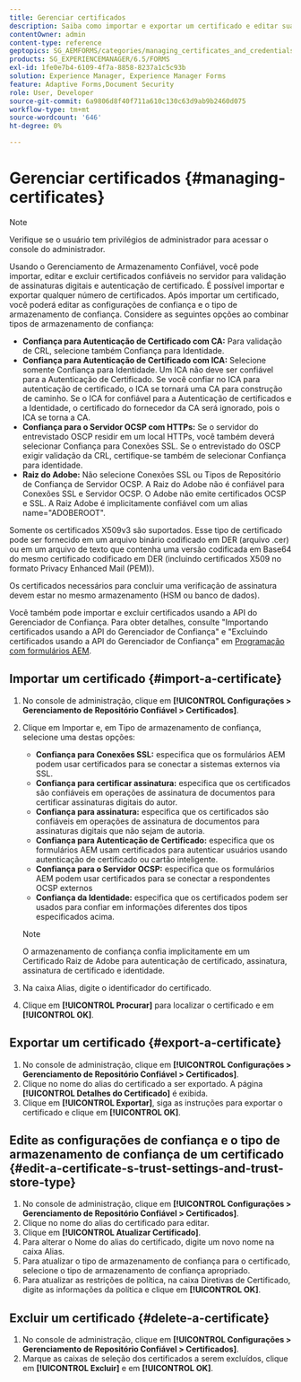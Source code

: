 ```yaml
---
title: Gerenciar certificados
description: Saiba como importar e exportar um certificado e editar suas configurações de confiança.
contentOwner: admin
content-type: reference
geptopics: SG_AEMFORMS/categories/managing_certificates_and_credentials
products: SG_EXPERIENCEMANAGER/6.5/FORMS
exl-id: 1fe0e7b4-6109-4f7a-8858-8237a1c5c93b
solution: Experience Manager, Experience Manager Forms
feature: Adaptive Forms,Document Security
role: User, Developer
source-git-commit: 6a9806d8f40f711a610c130c63d9ab9b2460d075
workflow-type: tm+mt
source-wordcount: '646'
ht-degree: 0%

---
```


# Gerenciar certificados {#managing-certificates}

>[!NOTE]
> 
> Verifique se o usuário tem privilégios de administrador para acessar o console do administrador.

Usando o Gerenciamento de Armazenamento Confiável, você pode importar, editar e excluir certificados confiáveis no servidor para validação de assinaturas digitais e autenticação de certificado. É possível importar e exportar qualquer número de certificados. Após importar um certificado, você poderá editar as configurações de confiança e o tipo de armazenamento de confiança. Considere as seguintes opções ao combinar tipos de armazenamento de confiança:

* **Confiança para Autenticação de Certificado com CA:** Para validação de CRL, selecione também Confiança para Identidade.
* **Confiança para Autenticação de Certificado com ICA:** Selecione somente Confiança para Identidade. Um ICA não deve ser confiável para a Autenticação de Certificado. Se você confiar no ICA para autenticação de certificado, o ICA se tornará uma CA para construção de caminho. Se o ICA for confiável para a Autenticação de certificados e a Identidade, o certificado do fornecedor da CA será ignorado, pois o ICA se torna a CA.
* **Confiança para o Servidor OCSP com HTTPs:** Se o servidor do entrevistado OSCP residir em um local HTTPs, você também deverá selecionar Confiança para Conexões SSL. Se o entrevistado do OSCP exigir validação da CRL, certifique-se também de selecionar Confiança para identidade.
* **Raiz do Adobe:** Não selecione Conexões SSL ou Tipos de Repositório de Confiança de Servidor OCSP. A Raiz do Adobe não é confiável para Conexões SSL e Servidor OCSP. O Adobe não emite certificados OCSP e SSL. A Raiz Adobe é implicitamente confiável com um alias name=&quot;ADOBEROOT&quot;.

Somente os certificados X509v3 são suportados. Esse tipo de certificado pode ser fornecido em um arquivo binário codificado em DER (arquivo .cer) ou em um arquivo de texto que contenha uma versão codificada em Base64 do mesmo certificado codificado em DER (incluindo certificados X509 no formato Privacy Enhanced Mail (PEM)).

Os certificados necessários para concluir uma verificação de assinatura devem estar no mesmo armazenamento (HSM ou banco de dados).

Você também pode importar e excluir certificados usando a API do Gerenciador de Confiança. Para obter detalhes, consulte &quot;Importando certificados usando a API do Gerenciador de Confiança&quot; e &quot;Excluindo certificados usando a API do Gerenciador de Confiança&quot; em [Programação com formulários AEM](https://www.adobe.com/go/learn_aemforms_programming_63).

## Importar um certificado {#import-a-certificate}

1. No console de administração, clique em **[!UICONTROL Configurações > Gerenciamento de Repositório Confiável > Certificados]**.
1. Clique em Importar e, em Tipo de armazenamento de confiança, selecione uma destas opções:

   * **Confiança para Conexões SSL:** especifica que os formulários AEM podem usar certificados para se conectar a sistemas externos via SSL.
   * **Confiança para certificar assinatura:** especifica que os certificados são confiáveis em operações de assinatura de documentos para certificar assinaturas digitais do autor.
   * **Confiança para assinatura:** especifica que os certificados são confiáveis em operações de assinatura de documentos para assinaturas digitais que não sejam de autoria.
   * **Confiança para Autenticação de Certificado:** especifica que os formulários AEM usam certificados para autenticar usuários usando autenticação de certificado ou cartão inteligente.
   * **Confiança para o Servidor OCSP:** especifica que os formulários AEM podem usar certificados para se conectar a respondentes OCSP externos
   * **Confiança da Identidade:** especifica que os certificados podem ser usados para confiar em informações diferentes dos tipos especificados acima.

   >[!NOTE]
   >
   >O armazenamento de confiança confia implicitamente em um Certificado Raiz de Adobe para autenticação de certificado, assinatura, assinatura de certificado e identidade.

1. Na caixa Alias, digite o identificador do certificado.
1. Clique em **[!UICONTROL Procurar]** para localizar o certificado e em **[!UICONTROL OK]**.

## Exportar um certificado {#export-a-certificate}

1. No console de administração, clique em **[!UICONTROL Configurações > Gerenciamento de Repositório Confiável > Certificados]**.
1. Clique no nome do alias do certificado a ser exportado. A página **[!UICONTROL Detalhes do Certificado]** é exibida.
1. Clique em **[!UICONTROL Exportar]**, siga as instruções para exportar o certificado e clique em **[!UICONTROL OK]**.

## Edite as configurações de confiança e o tipo de armazenamento de confiança de um certificado {#edit-a-certificate-s-trust-settings-and-trust-store-type}

1. No console de administração, clique em **[!UICONTROL Configurações > Gerenciamento de Repositório Confiável > Certificados]**.
1. Clique no nome do alias do certificado para editar.
1. Clique em **[!UICONTROL Atualizar Certificado]**.
1. Para alterar o Nome do alias do certificado, digite um novo nome na caixa Alias.
1. Para atualizar o tipo de armazenamento de confiança para o certificado, selecione o tipo de armazenamento de confiança apropriado.
1. Para atualizar as restrições de política, na caixa Diretivas de Certificado, digite as informações da política e clique em **[!UICONTROL OK]**.

## Excluir um certificado {#delete-a-certificate}

1. No console de administração, clique em **[!UICONTROL Configurações > Gerenciamento de Repositório Confiável > Certificados]**.
1. Marque as caixas de seleção dos certificados a serem excluídos, clique em **[!UICONTROL Excluir]** e em **[!UICONTROL OK]**.
